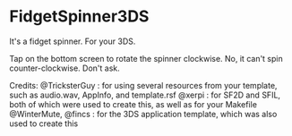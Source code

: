 # FidgetSpinner3DS

It's a fidget spinner.  For your 3DS.

Tap on the bottom screen to rotate the spinner clockwise.  No, it can't spin counter-clockwise.  Don't ask.

Credits:
@TricksterGuy       : for using several resources from your template, such as audio.wav, AppInfo, and template.rsf
@xerpi              : for SF2D and SFIL, both of which were used to create this, as well as for your Makefile
@WinterMute, @fincs : for the 3DS application template, which was also used to create this
